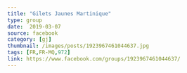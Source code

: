 ```yaml
---
title: "Gilets Jaunes Martinique"
type: group
date:  2019-03-07
source: facebook
category: [gj]
thumbnail: /images/posts/1923967461044637.jpg
tags: [FR,FR-MQ,972]
link: https://www.facebook.com/groups/1923967461044637/
---
```

